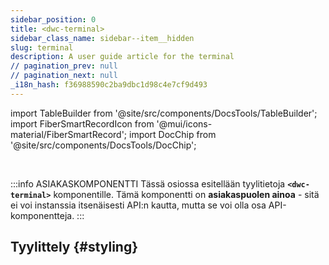 ```yaml
---
sidebar_position: 0
title: <dwc-terminal>
sidebar_class_name: sidebar--item__hidden
slug: terminal
description: A user guide article for the terminal
// pagination_prev: null
// pagination_next: null
_i18n_hash: f36988590c2ba9dbc1d98c4e7cf9d493
---
```

import TableBuilder from '@site/src/components/DocsTools/TableBuilder';
import FiberSmartRecordIcon from '@mui/icons-material/FiberSmartRecord';
import DocChip from '@site/src/components/DocsTools/DocChip';

<DocChip chip='shadow' />

<br />

:::info ASIAKASKOMPONENTTI
Tässä osiossa esitellään tyylitietoja **`<dwc-terminal>`** komponentille. Tämä komponentti on **asiakaspuolen ainoa** - sitä ei voi instanssia itsenäisesti API:n kautta, mutta se voi olla osa API-komponentteja.
:::

## Tyylittely {#styling}

<TableBuilder name="dwc-terminal" clientComponent />
